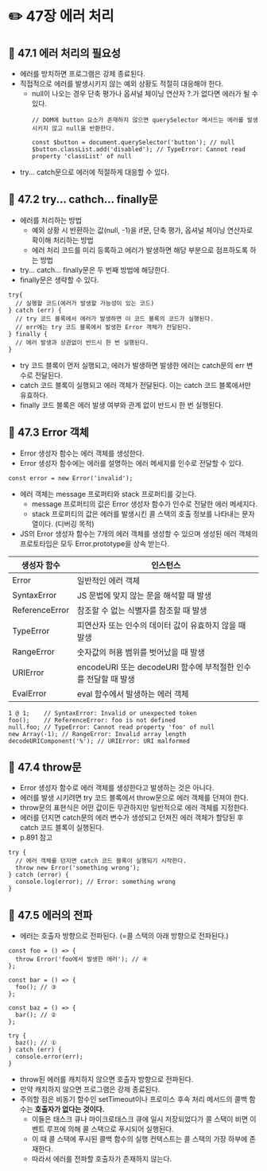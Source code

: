 # ✏️ 47장 에러 처리

## 📌 47.1 에러 처리의 필요성

- 에러를 방치하면 프로그램은 강제 종료된다.
- 직접적으로 에러를 발생시키지 않는 예외 상황도 적절히 대응해야 한다.
  - null이 나오는 경우 단축 평가나 옵셔널 체이닝 연산자 ?.가 없다면 에러가 될 수 있다.
    ```
    // DOM에 button 요소가 존재하지 않으면 querySelector 메서드는 에러를 발생시키지 않고 null을 반환한다.

    const $button = document.querySelector('button'); // null
    $button.classList.add('disabled'); // TypeError: Cannot read property 'classList' of null
    ```
- try... catch문으로 에러에 적절하게 대응할 수 있다.

## 📌 47.2 try... cathch... finally문

- 에러를 처리하는 방법
  - 예외 상황 시 반환하는 값(null, -1)을 if문, 단축 평가, 옵셔널 체이닝 연산자로 확이해 처리하는 방법
  - 에러 처리 코드를 미리 등록하고 에러가 발생하면 해당 부분으로 점프하도록 하는 방법
- try... catch... finally문은 두 번째 방법에 해당한다.
- finally문은 생략할 수 있다.

```
try{
  // 실행할 코드(에러가 발생할 가능성이 있는 코드)
} catch (err) {
  // try 코드 블록에서 에러가 발생하면 이 코드 블록의 코드가 실행된다.
  // err에는 try 코드 블록에서 발생한 Error 객체가 전달된다.
} finally {
  // 에러 발생과 상관없이 반드시 한 번 실행된다.
}
```

- try 코드 블록이 먼저 실행되고, 에러가 발생하면 발생한 에러는 catch문의 err 변수로 전달된다.
- catch 코드 블록이 실행되고 에러 객체가 전달된다. 이는 catch 코드 블록에서만 유효하다.
- finally 코드 블록은 에러 발생 여부와 관계 없이 반드시 한 번 실행된다.

## 📌 47.3 Error 객체

- Error 생성자 함수는 에러 객체를 생성한다.
- Error 생성자 함수에는 에러를 설명하는 에러 메세지를 인수로 전달할 수 있다.

```
const error = new Error('invalid');
```

- 에러 객체는 message 프로퍼티와 stack 프로퍼티를 갖는다.
  - message 프로퍼티의 값은 Error 생성자 함수가 인수로 전달한 에러 메세지다.
  - stack 프로퍼티의 값은 에러를 발생시킨 콜 스택의 호출 정보를 나타내는 문자열이다. (디버깅 목적)
- JS의 Error 생성자 함수는 7개의 에러 객체를 생성할 수 있으며 생성된 에러 객체의 프로토타입은 모두 Error.prototype을 상속 받는다.

| 생성자 함수    | 인스턴스                                                       |
| -------------- | -------------------------------------------------------------- |
| Error          | 일반적인 에러 객체                                             |
| SyntaxError    | JS 문법에 맞지 않는 문을 해석할 때 발생                        |
| ReferenceError | 참조할 수 없는 식별자를 참조할 때 발생                         |
| TypeError      | 피연산자 또는 인수의 데이터 값이 유효하지 않을 때 발생         |
| RangeError     | 숫자값의 허용 범위를 벗어났을 때 발생                          |
| URIError       | encodeURI 또는 decodeURI 함수에 부적절한 인수를 전달할 때 발생 |
| EvalError      | eval 함수에서 발생하는 에러 객체                               |

```
1 @ 1;    // SyntaxError: Invalid or unexpected token
foo();    // ReferenceError: foo is not defined
null.foo; // TypeError: Cannot read property 'foo' of null
new Array(-1); // RangeError: Invalid array length
decodeURIComponent('%'); // URIError: URI malformed
```

## 📌 47.4 throw문

- Error 생성자 함수로 에러 객체를 생성한다고 발생하는 것은 아니다.
- 에러를 발생 시키려면 try 코드 블록에서 throw문으로 에러 객체를 던져야 한다.
- throw문의 표현식은 어떤 값이든 무관하지만 일반적으로 에러 객체를 지정한다.
- 에러를 던지면 catch문의 에러 변수가 생성되고 던져진 에러 객체가 할당된 후 catch 코드 블록이 실행된다.
- p.891 참고

```
try {
  // 에러 객체를 던지면 catch 코드 블록이 실행되기 시작한다.
  throw new Error('something wrong');
} catch (error) {
  console.log(error); // Error: something wrong
}
```

## 📌 47.5 에러의 전파

- 에러는 호출자 방향으로 전파된다. (=콜 스택의 아래 방향으로 전파된다.)

```
const foo = () => {
  throw Error('foo에서 발생한 에러'); // ④
};

const bar = () => {
  foo(); // ③
};

const baz = () => {
  bar(); // ②
};

try {
  baz(); // ①
} catch (err) {
  console.error(err);
}
```

- throw된 에러를 캐치하지 않으면 호출자 방향으로 전파된다.
- 만약 캐치하지 않으면 프로그램은 강제 종료된다.
- 주의할 점은 비동기 함수인 setTimeout이나 프로미스 후속 처리 메서드의 콜백 함수는 **호출자가 없다는 것이다.**
  - 이들은 태스크 큐나 마이크로태스크 큐에 일시 저장되었다가 콜 스택이 비면 이벤트 루프에 의해 콜 스택으로 푸시되어 실행된다.
  - 이 때 콜 스택에 푸시된 콜백 함수의 실행 컨텍스트는 콜 스택의 가장 하부에 존재한다.
  - 따라서 에러를 전파할 호출자가 존재하지 않는다.

